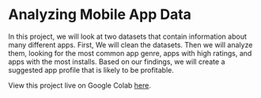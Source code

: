 # Analyzing Mobile App Data
In this project, we will look at two datasets that contain information about many different apps. First, We will clean the datasets. Then we will analyze them, looking for the most common app genre, apps with high ratings, and apps with the most installs. Based on our findings, we will create a suggested app profile that is likely to be profitable.

View this project live on Google Colab [here](https://colab.research.google.com/drive/1ffd76XS6OXXMzFtPq3_qxmaNDB4pxCaW?usp=sharing).
